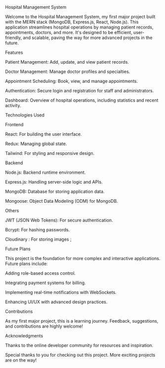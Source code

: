 Hospital Management System

Welcome to the Hospital Management System, my first major project built with the MERN stack (MongoDB, Express.js, React, Node.js). This application streamlines hospital operations by managing patient records, appointments, doctors, and more. It's designed to be efficient, user-friendly, and scalable, paving the way for more advanced projects in the future.

Features

Patient Management: Add, update, and view patient records.

Doctor Management: Manage doctor profiles and specialties.

Appointment Scheduling: Book, view, and manage appointments.

Authentication: Secure login and registration for staff and administrators.

Dashboard: Overview of hospital operations, including statistics and recent activity.

Technologies Used

Frontend

React: For building the user interface.

Redux: Managing global state.

Tailwind: For styling and responsive design.

Backend

Node.js: Backend runtime environment.

Express.js: Handling server-side logic and APIs.

MongoDB: Database for storing application data.

Mongoose: Object Data Modeling (ODM) for MongoDB.

Others

JWT (JSON Web Tokens): For secure authentication.

Bcrypt: For hashing passwords.

Cloudinary :  For storing images ;

Future Plans

This project is the foundation for more complex and interactive applications. Future plans include:

Adding role-based access control.

Integrating payment systems for billing.

Implementing real-time notifications with WebSockets.

Enhancing UI/UX with advanced design practices.

Contributions

As my first major project, this is a learning journey. Feedback, suggestions, and contributions are highly welcome!

Acknowledgments

Thanks to the online developer community for resources and inspiration.

Special thanks to you for checking out this project. More exciting projects are on the way!

